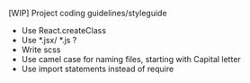 [WIP]
Project coding guidelines/styleguide

  - Use React.createClass
  - Use *.jsx/ *.js ?
  - Write scss
  - Use camel case for naming files, starting with Capital letter
  - Use import statements instead of require
  
